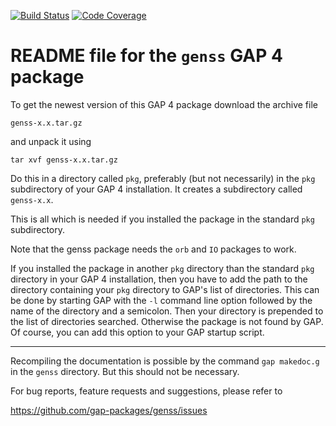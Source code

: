 [![Build Status](https://github.com/gap-packages/genss/actions/workflows/CI.yml/badge.svg)](https://github.com/gap-packages/genss/actions/workflows/CI.yml)
[![Code Coverage](https://codecov.io/github/gap-packages/genss/coverage.svg?branch=master&token=)](https://codecov.io/gh/gap-packages/genss)

# README file for the `genss` GAP 4 package
        
To get the newest version of this GAP 4 package download the
archive file

    genss-x.x.tar.gz

and unpack it using 

    tar xvf genss-x.x.tar.gz

Do this in a directory called `pkg`, preferably (but not necessarily)
in the `pkg` subdirectory of your GAP 4 installation. It creates a
subdirectory called `genss-x.x`.

This is all which is needed if you installed the package in the standard
`pkg` subdirectory.

Note that the genss package needs the `orb` and `IO` packages to work.

If you installed the package in another `pkg` directory than the standard
`pkg` directory in your GAP 4 installation, then you have to add the path
to the directory containing your `pkg` directory to GAP's list of directories.
This can be done by starting GAP with the `-l` command line option
followed by the name of the directory and a semicolon. Then your directory
is prepended to the list of directories searched. Otherwise the package 
is not found by GAP. Of course, you can add this option to your GAP
startup script.

----------------------------------------------------------------------------

Recompiling the documentation is possible by the command `gap makedoc.g`
in the `genss` directory. But this should not be necessary.

For bug reports, feature requests and suggestions, please refer to

   <https://github.com/gap-packages/genss/issues>
